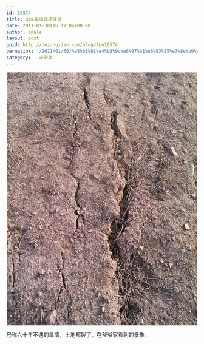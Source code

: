 ```yaml
---
id: 10574
title: 山东旱情现场报道
date: 2011-01-30T16:17:04+00:00
author: omale
layout: post
guid: http://hezongjian.com/blog/?p=10574
permalink: '/2011/01/30/%e5%b1%b1%e4%b8%9c%e6%97%b1%e6%83%85%e7%8e%b0%e5%9c%ba%e6%8a%a5%e9%81%93/'
category:   未分类
---
```

<img style="display:block;margin-right:auto;margin-left:auto;" alt="image" src="/assets/images/2011/01/wpid-IMG_20110129_154038.jpg" />

号称六十年不遇的旱情，土地都裂了。在爷爷家看到的景象。